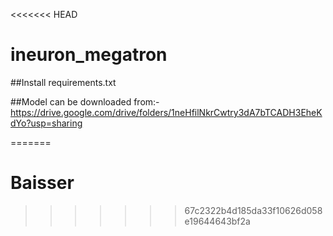<<<<<<< HEAD
# ineuron_megatron

##Install requirements.txt

##Model can be downloaded from:-https://drive.google.com/drive/folders/1neHfilNkrCwtry3dA7bTCADH3EheKdYo?usp=sharing

=======
# Baisser
>>>>>>> 67c2322b4d185da33f10626d058e19644643bf2a
